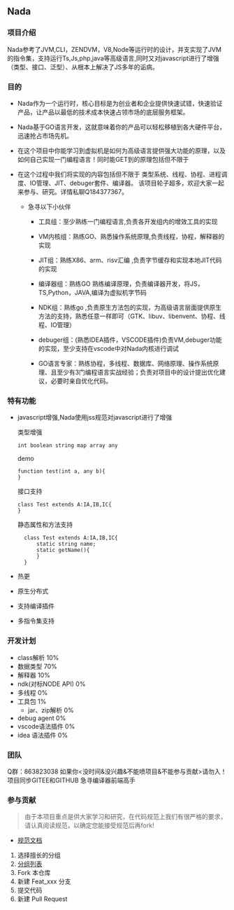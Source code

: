 ## Nada

### 项目介绍
Nada参考了JVM,CLI，ZENDVM，V8,Node等运行时的设计，并支实现了JVM的指令集，支持运行Ts,Js,php,java等高级语言,同时又对javascript进行了增强（类型、接口、泛型）、从根本上解决了JS多年的诟病。

### 目的
- Nada作为一个运行时，核心目标是为创业者和企业提供快速试错，快速验证产品，让产品以最低的技术成本快速占领市场的底层服务框架。
- Nada基于GO语言开发，这就意味着你的产品可以轻松移植到各大硬件平台，迅速抢占市场先机。
- 在这个项目中你能学习到虚拟机是如何为高级语言提供强大功能的原理，以及如何自己实现一门编程语言！同时能GET到的原理包括但不限于


- 在这个过程中我们将实现的内容包括但不限于
类型系统、线程、协程、进程调度、IO管理、JIT、debuger套件、编译器。
该项目轮子超多，欢迎大家一起来参与、研究。详情私聊Q184377367。
  - 急寻以下小伙伴
    
    - 工具组：至少熟练一门编程语言,负责各开发组内的增效工具的实现
      
    - VM内核组：熟练GO、熟悉操作系统原理,负责线程，协程，解释器的实现
      
    - JIT组：熟练X86、arm、risv汇编 ,负责字节缓存和实现本地JIT代码的实现
      
    - 编译器组：熟练GO 熟练编译原理，负责编译器开发，将JS，TS,Python，JAVA,编译为虚拟机字节码
      
    - NDK组：熟练go ,负责原生方法包的实现，为高级语言层面提供原生方法的支持，熟悉任意一样即可（GTK、libuv、libenvent、协程、线程、IO管理）

    - debuger组：(熟悉IDEA插件，VSCODE插件)负责VM,debuger功能的实现，至少支持在vscode中对Nada内核进行调试
    - GO语言专家：熟练协程，多线程、数据库、网络原理、操作系统原理、且至少有3门编程语言实战经验；负责对项目中的设计提出优化建议，必要时亲自优化代码。




 

### 特有功能
- javascript增强,Nada使用jss规范对javascript进行了增强
  
    类型增强
    ```
    int boolean string map array any
    ```
    demo
    ```
    function test(int a, any b){
    }
    ```

    接口支持
    ```
    class Test extends A:IA,IB,IC{
    }
    ```
    静态属性和方法支持
  ```
    class Test extends A:IA,IB,IC{
        static string name;
        static getName(){
        }
    }
  ```


- 热更
- 原生分布式
- 支持编译插件
- 多指令集支持


### 开发计划

- class解析 10%
- 数据类型 70%
- 解释器 10%
- ndk(对标NODE API) 0%
- 多线程 0%
- 工具包 1%
    - jar、zip解析 0%
- debug agent 0%
- vscode语法插件 0%
- idea 语法插件 0%



### 团队
Q群：863823038 如果你<没时间&没兴趣&不能喷项目&不能参与贡献>请勿入！项目同步GITEE和GITHUB
急寻编译器前端高手




### 参与贡献
> 由于本项目重点是供大家学习和研究，在代码规范上我们有很严格的要求，请认真阅读规范，以确定您能接受规范后再fork!
-  [规范文档](https://gitee.com/grateful/farvm/wikis/%E5%BC%80%E5%8F%91%E8%A7%84%E8%8C%83?sort_id=3481374)
1.  选择擅长的分组
2. [分组列表](https://gitee.com/grateful/farvm/wikis/%E6%93%85%E9%95%BF%E5%88%86%E7%BB%84?sort_id=3481509)
3.  Fork 本仓库
4.  新建 Feat_xxx 分支
5.  提交代码
6.  新建 Pull Request




